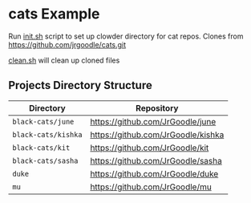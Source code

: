 # cats Example

Run [init.sh](init.sh) script to set up clowder directory for cat repos. Clones from https://github.com/jrgoodle/cats.git

[clean.sh](clean.sh) will clean up cloned files

## Projects Directory Structure

| Directory | Repository |
|-----------|------------|
| `black-cats/june` | https://github.com/JrGoodle/june |
| `black-cats/kishka` | https://github.com/JrGoodle/kishka |
| `black-cats/kit` | https://github.com/JrGoodle/kit |
| `black-cats/sasha` | https://github.com/JrGoodle/sasha |
| `duke` | https://github.com/JrGoodle/duke |
| `mu` | https://github.com/JrGoodle/mu |
